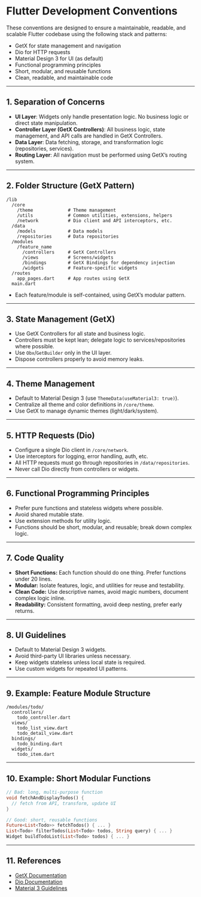 # Flutter Development Conventions

These conventions are designed to ensure a maintainable, readable, and scalable Flutter codebase using the following stack and patterns:
- GetX for state management and navigation
- Dio for HTTP requests
- Material Design 3 for UI (as default)
- Functional programming principles
- Short, modular, and reusable functions
- Clean, readable, and maintainable code

---

## 1. Separation of Concerns

- **UI Layer**: Widgets only handle presentation logic. No business logic or direct state manipulation.
- **Controller Layer (GetX Controllers)**: All business logic, state management, and API calls are handled in GetX Controllers.
- **Data Layer**: Data fetching, storage, and transformation logic (repositories, services).
- **Routing Layer**: All navigation must be performed using GetX’s routing system.

---

## 2. Folder Structure (GetX Pattern)

```plaintext
/lib
  /core
    /theme             # Theme management
    /utils             # Common utilities, extensions, helpers
    /network           # Dio client and API interceptors, etc.
  /data
    /models            # Data models
    /repositories      # Data repositories
  /modules
    /feature_name
      /controllers     # GetX Controllers
      /views           # Screens/widgets
      /bindings        # GetX Bindings for dependency injection
      /widgets         # Feature-specific widgets
  /routes
    app_pages.dart     # App routes using GetX
  main.dart
```

- Each feature/module is self-contained, using GetX’s modular pattern.

---

## 3. State Management (GetX)

- Use GetX Controllers for all state and business logic.
- Controllers must be kept lean; delegate logic to services/repositories where possible.
- Use `Obx`/`GetBuilder` only in the UI layer.
- Dispose controllers properly to avoid memory leaks.

---

## 4. Theme Management

- Default to Material Design 3 (use `ThemeData(useMaterial3: true)`).
- Centralize all theme and color definitions in `/core/theme`.
- Use GetX to manage dynamic themes (light/dark/system).

---

## 5. HTTP Requests (Dio)

- Configure a single Dio client in `/core/network`.
- Use interceptors for logging, error handling, auth, etc.
- All HTTP requests must go through repositories in `/data/repositories`.
- Never call Dio directly from controllers or widgets.

---

## 6. Functional Programming Principles

- Prefer pure functions and stateless widgets where possible.
- Avoid shared mutable state.
- Use extension methods for utility logic.
- Functions should be short, modular, and reusable; break down complex logic.

---

## 7. Code Quality

- **Short Functions:** Each function should do one thing. Prefer functions under 20 lines.
- **Modular:** Isolate features, logic, and utilities for reuse and testability.
- **Clean Code:** Use descriptive names, avoid magic numbers, document complex logic inline.
- **Readability:** Consistent formatting, avoid deep nesting, prefer early returns.

---

## 8. UI Guidelines

- Default to Material Design 3 widgets.
- Avoid third-party UI libraries unless necessary.
- Keep widgets stateless unless local state is required.
- Use custom widgets for repeated UI patterns.

---

## 9. Example: Feature Module Structure

```plaintext
/modules/todo/
  controllers/
    todo_controller.dart
  views/
    todo_list_view.dart
    todo_detail_view.dart
  bindings/
    todo_binding.dart
  widgets/
    todo_item.dart
```

---

## 10. Example: Short Modular Functions

```dart
// Bad: long, multi-purpose function
void fetchAndDisplayTodos() {
  // fetch from API, transform, update UI
}

// Good: short, reusable functions
Future<List<Todo>> fetchTodos() { ... }
List<Todo> filterTodos(List<Todo> todos, String query) { ... }
Widget buildTodoList(List<Todo> todos) { ... }
```

---

## 11. References

- [GetX Documentation](https://pub.dev/packages/get)
- [Dio Documentation](https://pub.dev/packages/dio)
- [Material 3 Guidelines](https://m3.material.io/)
